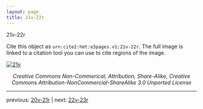 ```yaml
---
layout: page
title: 21v-22r
---
```


21v-22r

Cite this object as `urn:cite2:hmt:e3pages.v1:21v-22r`.  The full image is linked to a citation tool you can use to cite regions of the image.

[![21v](http://www.homermultitext.org/iipsrv?IIIF=/project/homer/pyramidal/deepzoom/hmt/e3bifolio/v1/E3_21v_22r.tif/full/800,/0/default.jpg)](http://www.homermultitext.org/ict2/?urn=urn:cite2:hmt:e3bifolio.v1:E3_21v_22r) 

<p style="text-align: center; font-style: italic;">Creative Commons Non-Commerical, Attribution, Share-Alike, Creative Commons Attribution-NonCommercial-ShareAlike 3.0 Unported License</p>

---

previous: [20v-21r](../20v-21r/) | next: [22v-23r](../22v-23r/)